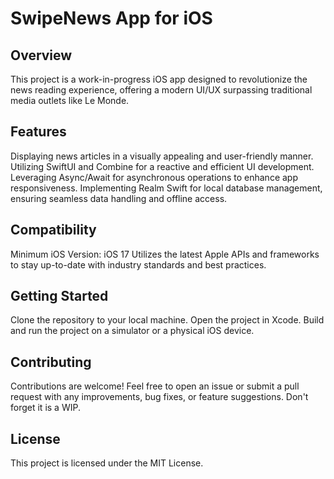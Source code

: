 # SwipeNews App for iOS

## Overview
This project is a work-in-progress iOS app designed to revolutionize the news reading experience, offering a modern UI/UX surpassing traditional media outlets like Le Monde.

## Features
Displaying news articles in a visually appealing and user-friendly manner.
Utilizing SwiftUI and Combine for a reactive and efficient UI development.
Leveraging Async/Await for asynchronous operations to enhance app responsiveness.
Implementing Realm Swift for local database management, ensuring seamless data handling and offline access.

## Compatibility
Minimum iOS Version: iOS 17
Utilizes the latest Apple APIs and frameworks to stay up-to-date with industry standards and best practices.

## Getting Started
Clone the repository to your local machine.
Open the project in Xcode.
Build and run the project on a simulator or a physical iOS device.

## Contributing
Contributions are welcome! Feel free to open an issue or submit a pull request with any improvements, bug fixes, or feature suggestions. Don't forget it is a WIP. 

## License
This project is licensed under the MIT License.
